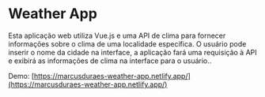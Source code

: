 # Weather App

Esta aplicação web utiliza Vue.js e uma API de clima para fornecer informações sobre o clima de uma localidade específica. O usuário pode inserir o nome da cidade na interface, a aplicação fará uma requisição à API e exibirá as informações de clima na interface para o usuário..

Demo: [https://marcusduraes-weather-app.netlify.app/](https://marcusduraes-weather-app.netlify.app/)
